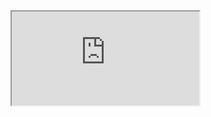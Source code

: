 <iframe src="https://docs.google.com/spreadsheets/d/e/2PACX-1vSjXfsuiKvxWb6tp48gnDpfGWt20zYz-AMcbWRJtTq8OyZ1QSCN3-3czIe3XR4i6XuUsEw5TxkZFtus/pubhtml?gid=0&amp;single=true&amp;widget=true&amp;headers=false"></iframe>
